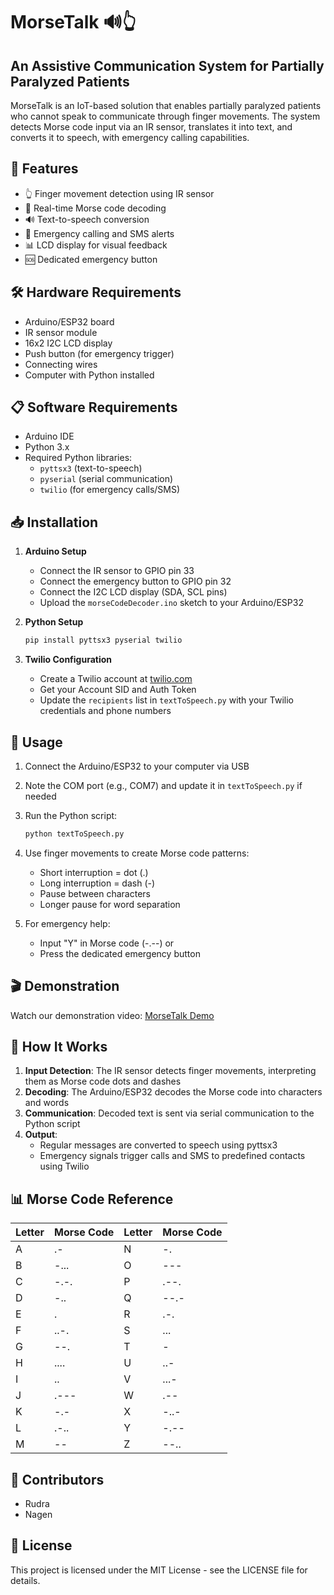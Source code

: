 # MorseTalk 🔊👆

## An Assistive Communication System for Partially Paralyzed Patients

MorseTalk is an IoT-based solution that enables partially paralyzed patients who cannot speak to communicate through finger movements. The system detects Morse code input via an IR sensor, translates it into text, and converts it to speech, with emergency calling capabilities.

## 🌟 Features

- 👆 Finger movement detection using IR sensor
- 📝 Real-time Morse code decoding
- 🔊 Text-to-speech conversion
- 📱 Emergency calling and SMS alerts
- 📊 LCD display for visual feedback
- 🆘 Dedicated emergency button

## 🛠️ Hardware Requirements

- Arduino/ESP32 board
- IR sensor module
- 16x2 I2C LCD display
- Push button (for emergency trigger)
- Connecting wires
- Computer with Python installed

## 📋 Software Requirements

- Arduino IDE
- Python 3.x
- Required Python libraries:
  - `pyttsx3` (text-to-speech)
  - `pyserial` (serial communication)
  - `twilio` (for emergency calls/SMS)

## 📥 Installation

1. **Arduino Setup**

   - Connect the IR sensor to GPIO pin 33
   - Connect the emergency button to GPIO pin 32
   - Connect the I2C LCD display (SDA, SCL pins)
   - Upload the `morseCodeDecoder.ino` sketch to your Arduino/ESP32

2. **Python Setup**

   ```bash
   pip install pyttsx3 pyserial twilio
   ```

3. **Twilio Configuration**
   - Create a Twilio account at [twilio.com](https://www.twilio.com)
   - Get your Account SID and Auth Token
   - Update the `recipients` list in `textToSpeech.py` with your Twilio credentials and phone numbers

## 🚀 Usage

1. Connect the Arduino/ESP32 to your computer via USB
2. Note the COM port (e.g., COM7) and update it in `textToSpeech.py` if needed
3. Run the Python script:
   ```bash
   python textToSpeech.py
   ```
4. Use finger movements to create Morse code patterns:

   - Short interruption = dot (.)
   - Long interruption = dash (-)
   - Pause between characters
   - Longer pause for word separation

5. For emergency help:
   - Input "Y" in Morse code (-.--) or
   - Press the dedicated emergency button

## 🎬 Demonstration

Watch our demonstration video: [MorseTalk Demo](https://youtu.be/your-video-link)

## 🔄 How It Works

1. **Input Detection**: The IR sensor detects finger movements, interpreting them as Morse code dots and dashes
2. **Decoding**: The Arduino/ESP32 decodes the Morse code into characters and words
3. **Communication**: Decoded text is sent via serial communication to the Python script
4. **Output**:
   - Regular messages are converted to speech using pyttsx3
   - Emergency signals trigger calls and SMS to predefined contacts using Twilio

## 📊 Morse Code Reference

| Letter | Morse Code | Letter | Morse Code |
| ------ | ---------- | ------ | ---------- |
| A      | .-         | N      | -.         |
| B      | -...       | O      | ---        |
| C      | -.-.       | P      | .--.       |
| D      | -..        | Q      | --.-       |
| E      | .          | R      | .-.        |
| F      | ..-.       | S      | ...        |
| G      | --.        | T      | -          |
| H      | ....       | U      | ..-        |
| I      | ..         | V      | ...-       |
| J      | .---       | W      | .--        |
| K      | -.-        | X      | -..-       |
| L      | .-..       | Y      | -.--       |
| M      | --         | Z      | --..       |

## 🤝 Contributors

- Rudra
- Nagen

## 📄 License

This project is licensed under the MIT License - see the LICENSE file for details.
